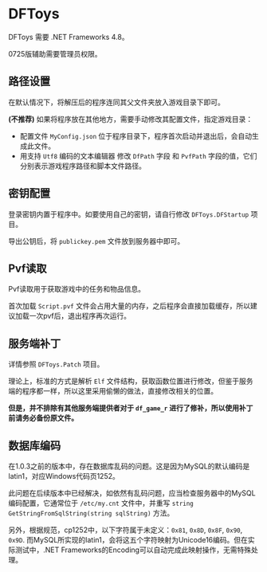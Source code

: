 # DFToys

DFToys 需要 .NET Frameworks 4.8。

0725版辅助需要管理员权限。

## 路径设置

在默认情况下，将解压后的程序连同其父文件夹放入游戏目录下即可。

**(不推荐)** 如果将程序放在其他地方，需要手动修改其配置文件，指定游戏目录：
- 配置文件 `MyConfig.json` 位于程序目录下，程序首次启动并退出后，会自动生成此文件。
- 用支持 `Utf8` 编码的文本编辑器 修改 `DfPath` 字段 和 `PvfPath` 字段的值，它们分别表示游戏程序路径和脚本文件路径。 

## 密钥配置

登录密钥内置于程序中。如要使用自己的密钥，请自行修改 `DFToys.DFStartup` 项目。

导出公钥后，将 `publickey.pem` 文件放到服务器中即可。


## Pvf读取

Pvf读取用于获取游戏中的任务和物品信息。

首次加载 `Script.pvf` 文件会占用大量的内存，之后程序会直接加载缓存，所以建议加载一次pvf后，退出程序再次运行。

## 服务端补丁

详情参照 `DFToys.Patch` 项目。

理论上，标准的方式是解析 `Elf` 文件结构，获取函数位置进行修改，但鉴于服务端的程序都一样，所以这里采用偷懒的做法，直接修改相关的位置。

**但是，并不排除有其他服务端提供者对于 `df_game_r` 进行了修补，所以使用补丁前请务必备份原文件。**
 
## 数据库编码

在1.0.3之前的版本中，存在数据库乱码的问题。这是因为MySQL的默认编码是latin1，对应Windows代码页1252。

此问题在后续版本中已经解决，如依然有乱码问题，应当检查服务器中的MySQL编码配置，它通常位于 `/etc/my.cnt` 文件中，并重写 `string GetStringFromSqlString(string sqlString)` 方法。

另外，根据规范，cp1252中，以下字符属于未定义：`0x81`, `0x8D`, `0x8F`, `0x90`, `0x9D`. 而MySQL所实现的latin1，会将这五个字符映射为Unicode16编码。但在实际测试中，.NET Frameworks的Encoding可以自动完成此映射操作，无需特殊处理。
